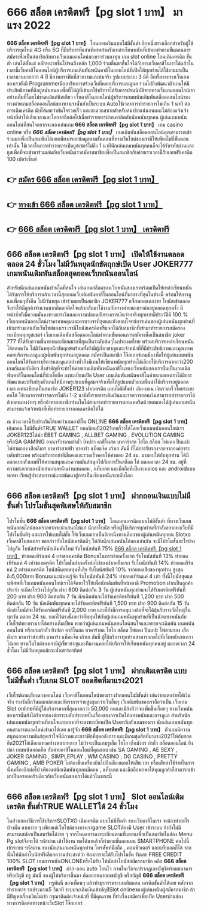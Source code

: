 # 666 สล็อต เครดิตฟรี【pg slot 1 บาท】  มาแรง 2022

**666 สล็อต เครดิตฟรี【pg slot 1 บาท】** โอนถอนเงินแบบไม่มีขั้นต่ำ  อีกหนึ่งทางเลือกสำหรับผู้ใช้บริการยุคใหม่ 4G หรือ 5G ที่มีบริการที่แสนพิเศษสำหรับเหล่าเซียนพนันที่เข้ามาทำตามขั้นตอนการสมัครเพื่อเป็นสมาชิกกับทางเว็บเกมออนไลน์ของเราร่วมลงทุน เกม slot online โอนเติมเครดิต ขั้นต่ำ เล่นได้ตั้งแต่ หลักหน่วยขึ้นไปจนถึงหลัก 1,000 ร่วมตื่นตาตื่นใจได้กับทางเว็บคาสิโนเราได้แล้วในเวลานี้เว็บคาสิโนออนไลน์ผู้บริการเกมเดิมพันพนันคาสิโนออนไลน์ที่เปิดให้ทุกท่านได้ใช้งานมาเป็นเวลานานมากกว่า 4 ปี มีภาพกราฟิกที่สวยงามและสมจริง รูปแบบระบบ 3 มิติ
อีกทั้งทางทางเว็บเกมของเรายังมี Programmerมืออาชีพการสร้างเว็บที่คอยบริการและดูแล  รวมไปถึงพัฒนาตัวเกมให้มีประสิทธิภาพที่ดีอยู่สม่ำเสมอ เพื่อที่ให้ผู้ที่เข้ามาใช้บริการได้รับการปรนนิบัติจากทางเว็บเกมออนไลน์เราอย่างเต็มที่โดยไม่ขาดแม้แต่นิดเดียว เว็บคาสิโนออนไลน์ผู้บริการเกมพนันเดิมพันสล็อตออนไลน์ของทางค่ายเกมสล็อตออนไลน์ของทางเรานั้นยังเป็นระบบ Autoใช้เวลาการทำรายการไม่เกิน 1 นาที ต่อการเติมเครดิต นับได้เลยว่าทันใจรวดเร็ว และสะดวกสบายสำหรับสมาชิกแน่นอนและไม่ต้องแจ้งเจ้าหน้าที่ทำให้เสียเวลาและโอกาสอีกต่อไปเมื่อทำรายการฝากเครดิตกับนักพนันทุกคน
ผู้เล่นเกมพนันออนไลน์ที่สนใจอยากจะลองเล่นเกม **666 สล็อต เครดิตฟรี【pg slot 1 บาท】** เกม casino online หรือ ***666 สล็อต เครดิตฟรี【pg slot 1 บาท】*** เกมเดิมพันสล็อตออนไลน์คุณสามารถเข้าร่วมมาเพื่อเป็นสมาชิกได้เลยเพียงกรอกข้อมูลตามขั้นตอนที่ทางเว็บไซต์ของเรามีให้เพียงไม่กี่ขั้นตอนเท่านั้น ใช้เวลาในการทำรายการเปิดยูสเซอร์ไม่ถึง 1 นาทีนักเล่นเกมพนันทุกคนก็จะได้รับรหัสผ่านและยูสเพื่อที่จะเข้ามาร่วมเล่นกับเว็บพนันเราสมัครสมาชิกเพื่อเป็นสมาชิกกับค่ายเราเวลานี้รับเลยฟรีเครดิต 100 เปอร์เซ็นต์ 

## 👉 [สมัคร 666 สล็อต เครดิตฟรี【pg slot 1 บาท】](https://archa888.com/)
## 👉 [ทางเข้า 666 สล็อต เครดิตฟรี【pg slot 1 บาท】](https://archa888.com/)
## 👉 [666 สล็อต เครดิตฟรี【pg slot 1 บาท】 เครดิตฟรี](https://archa888.com/)

## 666 สล็อต เครดิตฟรี【pg slot 1 บาท】 เปิดให้ใช้งานตลอด ตลอด 24 ชั่วโมง ไม่มีวันหยุดนักขัตฤกษ์เปิด User JOKER777 เกมพนันเดิมพันสล็อตสุดยอดเว็บพนันออนไลน์

สำหรับนักเล่นเกมพนันท่านใดที่สนใจ เล่นเกมสล็อตของเว็บพนันของเราพร้อมเปิดให้เหล่าเซียนพนันได้รับการให้บริการแล้วเวลานี้สุดยอดเว็บเดิมพันคาสิโนออนไลน์ที่มาแรงที่สุดในช่วงนี้ พร้อมให้การดูแลเพื่อนๆทั้งคืน ไม่มีวันหยุด เข้าร่วมมาเป็นสมาชิก JOKER777 แจ็กพอตแตกง่าย โบนัสเข้าตลอด จึงทำให้มีลูกค้าจำนวนมากติดอกติดใจแล้วกลับมาใช้งานกับทางค่ายของเราต่ออยู่ตลอดทุกครั้ง มิหนำซ้ำยังมีความมั่นคงทางการเงินและความปลอดภัยทางการเงินจ่ายจริงทุกบาทมีประวัติดี 100 % เว็บเกมพนันออนไลน์เราครอบคลุมและครบวงจรที่สุดและยังตอบโจทย์การเล่นของผู้เล่นพนันทุกท่านที่เข้ามาร่วมเล่นกับเว็บไซต์ของเรา
เรามีโบนัสเครดิตฟรีแจกให้กับสมาชิกที่เข้ามาทำรายการสมัครลงทะเบียนทุกยูสเซอร์ เว็บเกมเดิมพันสล็อตออนไลน์ทำตามขั้นตอนการสมัครเพื่อเป็นสมาชิก joker 777 ที่ได้รับความชื่นชอบและนิยมมากที่สุดเป็นระดับต้นๆในประเทศไทย พร้อมบริการเหล่าเซียนพนันได้ตลอดวัน ไม่มีวันหยุดนักขัตฤกษ์พร้อมทั้งยังมีผู้เชี่ยวชาญและเจ้าหน้าที่ที่มีประสิทธิภาพและคุณภาพคอยบริการและดูแลผู้เดิมพันทุกท่านอยู่ตลอด สมัครเป็นสมาชิก โจ๊กเกอร์เกมมิ่ง เพื่อให้ผู้เล่นเกมพนันออนไลน์ได้รับการบริการและดูแลอย่างทั่วถึงมีเกมให้เซียนพนันทุกท่านได้เลือกใช้บริการมากกว่า200 เกมกันเลยทีเดียว
สิ่งสำคัญที่จะทำให้ค่ายเกมเดิมพันพนันคาสิโนของเว็บพนันของเรานั้นเป็นเกมเดิมพันคาสิโนออนไลน์ที่น่าเชื่อถือ ลงทะเบียนเปิด User  เกมเดิมพันพนันคาสิโนค่ายเกมของเราได้มีการพัฒนาและปรับปรุงตัวเกมให้มีภาพรูปแบบที่ดูสมจจริงเพื่อให้รูปแบบตัวเกมนั้นน่าใช้บริการอยู่ตลอดเวลา ลงทะเบียนเป็นสมาชิก JOKER123 ฝากเครดิต แบบไม่มีขั้นต่ำ เติม-ถอน เงินรวดเร็วโดยระบบออโต้ ใช้เวลาการทำรายการไม่ถึง 1-2 นาทีทั้งรายการเติมเงินและรายการถอนเงินสามารถทำรายการได้ด้วยตนเองง่ายๆ หรือถ้าหากสมาชิกท่านใดไม่สามารถทำรายการถอนเคดริตด้วยตนเองได้ผู้เล่นเกมพนันสามารถแจ้งเจ้าหน้าที่เพื่อทำรายการถอนเครดิตให้ได้

ณ ช่วงเวลานี้รับประกันได้เลยว่าเกมคาสิโน ONLINE **666 สล็อต เครดิตฟรี【pg slot 1 บาท】** เติมถอน ไม่มีขั้นต่ำTRUE WALLET ยอดนิยมปี2021เลยก็ว่าได้โดยเว็บเกมพนันออนไลน์เรา JOKER123ได้นำ EBET GAMING , ALLBET GAMING , EVOLUTION GAMING หรือSA GAMING อาณาจักรเกมกำถั่ว  ยิงปลา คาสิโนสด บาคาร่าสด ไฮโล สล็อต ไพ่แคง ปั่นแปะ ไพ่สามกอง เสือมังกร บาคาร่าสายฟ้า บาคาร่า แบ็คแจ๊ค เก้าเก ดัมมี่ ที่ได้การรับรองจากจากองค์กรระบดับประเทศ พร้อมบริการอย่าดีมั่นคงและรวดเร็วคอยให้คำตอบ 24 ชม. มามอบให้กับทุกท่าน ได้มีออกแบบตัวเกมที่ให้ความสนุกและความมันส์สนุกไปกับการปั่นสล็อต ได้ ตลอดเวลา 24 ชม. อยู่ที่ความสะดวกของนักเล่นเกมพนันผ่านบนคอม , แท็บเลต และมือถือที่เป็นระบบios และ androidแบบพกพา เรียนรู้ประสบการณ์และพัฒนาสู่การเป็นเซียนพนันระบดับโลก

## 666 สล็อต เครดิตฟรี【pg slot 1 บาท】 ฝากถอนเงินแบบไม่มีขั้นต่ำ โปรโมชั่นสุดพิเศษให้กับสมาชิก

โปรโมชั่น **666 สล็อต เครดิตฟรี【pg slot 1 บาท】** โอนถอนเครดิตแบบไม่มีขั้นต่ำ ที่ทางเว็บเกมพนันออนไลน์ของเราอยากจะนำเสนอให้แก่  นักล่าโบนัส หรือผู้ใช้บริการทุกท่านที่กำลังอยากหาเว็บที่มี โปรโมชั่นดีๆ และการให้แบบไม่กั๊ก ให้เว็บเกมเราเป็นอีกหนึ่งทางเลือกของผู้เล่นพนันทุกคน Slotxo เว็บคาสิโนของเรา ขอกล่าวกับโบนัสเครดิตดีๆ ให้กับนักเล่นพนันได้ลองเล่นกัน จะมีโปรโมชั่นอะไรบ้างไปดูกัน
โบนัสสำหรับนักเดิมพันใหม่ รับโบนัสทันที 75% [666 สล็อต เครดิตฟรี【pg slot 1 บาท】](https://archa888.com/) ทำยอดเทิร์นแค่ 4 เท่าของเครดิต
Bonusในการฝากครั้งแรก รับโบนัสทันที 13% ทำยอดเทิร์นแค่ 4 เท่าของเครดิต
โปรโมชั่นฝากครั้งต่อไปของฝากครั้งแรก รับโบนัสทันที 14% ทำยอดเทิร์นแค่ 2 เท่าของเครดิต
โบนัสคืนยอดทุนที่เสีย รับโบนัสทันที 10% จากยอดเสียของทุกท่าน สูงสุดถึง5,000บาท
Bonusแนะนำคนรู้จัก รับโบนัสทันที 24% ทำยอดเทิร์นแค่ 4 เท่า
ทั้งนี้โบนัสสุดแสนพิศษที่เว็บเกมพนันออนไลน์เราได้จัดหาไว้ให้เพื่อนักเดิมพันที่หน้าตาดี  Promotion ฝากเป็นลูกค้าประจำ จะมีอะไรบ้างไปดูกัน
ฝาก 600 ติดต่อกัน 3 วัน ผู้เล่นพนันทุกท่านจะได้รับเครดิตฟรีทันที 200 บาท
ฝาก 900 ติดต่อกัน 7 วัน นักเดิมพันจะได้รับเครดิตฟรีทันที 1,200 บาท
ฝาก 500 ติดต่อกัน 10 วัน นักเดิมพันทุกคนจะได้รับเครดิตฟรีทันที 1,500 บาท
ฝาก 900 ติดต่อกัน 15 วัน นักล่าโบนัสจะได้รับเครดิตฟรีทันที 2,000 บาท
และก็ยังมีการหมุนวงล้อที่จะได้ลุ้นรับรางวัลใหญ่ในทุกวัน ตลอด 24 ชม. บอกไว้ตรงนี้เลยว่าคืนทุนให้กับผู้เล่นเกมพนันทุกท่านที่เป็นนักแทงพนันกับเว็บไซต์ของทางเราได้อย่างเต็มเปี่ยม หากว่าผู้เล่นเกมพนันออนไลน์สนใจและอยากจะเดิมพัน เกมพนันออนไลน์ หรือเกมกำถั่ว  ยิงปลา คาสิโนสด บาคาร่าสด ไฮโล สล็อต ไพ่แคง ปั่นแปะ ไพ่สามกอง เสือมังกร บาคาร่าสายฟ้า บาคาร่า แบ็คแจ๊ค เก้าเก ดัมมี่ ผู้ใช้บริการทุกท่านสามารถกดไปที่เว็บพนันของเราได้เลย ทางเว็บไซต์ของเรามีผู้เชี่ยวชาญและทีมงานคอยให้บริการให้เซียนพนันทุกคนอยู่ ตลอดเวลา 24 ชั่วโมง ไม่มีวันหยุดแม้กระทั่งเสาร์อาทิตย์

## 666 สล็อต เครดิตฟรี【pg slot 1 บาท】 ฝากเติมเครดิต แบบไม่มีขั้นต่ำ  เว็บเกม SLOT ยอดฮิตที่มาแรง2021

เว็บไซต์เกมเสี่ยงดวงออนไลน์ เว็บคาสิโนออนไลน์ของเรา ฝากถอนไม่มีขั้นต่ำ เล่นง่ายแตกง่ายได้เงินจริง รางวัลบิ๊กวินแตกบ่อยและอัตราการจ่ายสูงสุดกว่าเว็บอื่นๆ เว็บเดิมพันของเราถือว่าเป็น เว็บเกม Slot onlineที่มีผู้ใช้บริการมากที่สุดมากกว่า 50,000 คนและมีถ้าทีว่าจะเพิ่มขึ้นเรื่อยๆ ทางเว็บพนันของเรานั้นยังได้รับจากองค์กรระบดับประเทศในเรื่องของการเปิดให้แทงพนันและการดูแล สำหรับนักเล่นเกมพนันทุกท่านที่สนใจและอยากที่จะลงทะเบียนเปิด Userกับตัวเกมของเรา นักเล่นเกมพนันทุกคนสามารถแอดไลน์เข้ามาได้เลย
	มารู้จัก **666 สล็อต เครดิตฟรี【pg slot 1 บาท】** ตัวเกมมีความสนุกและความมันส์สุดเร้าใจที่มีภาพและกราฟิกที่สุดอลังการ และมีเกมสุดฮิตที่มาแรง2021ให้กับยอดฮิต2021ได้เลือกแทงอย่างหลากหลาย  ไม่ว่าจะเป็นเกมรูเล็ต ไฮโล เสือมังกร กำถั่ว สล็อตออนไลน์ ยิงปลา เกมพนันยอดฮิต กับค่ายคาสิโนออนไลน์ที่คุณชอบ เช่น SA GAMING , AE SEXY , JOKER GAMING , SIMPLEPLAY , WM CASINO , DG CASINO , PRETTY GAMING , AMB POKER  ไม่ต้องขึ้นเครื่องบินไปถึงเมืองนอกให้เสียเวลา หรือเสียค่าใช้จ่ายในการนั่งเครื่องอีกต่อไป เพียงแค่นักเดิมพันทุกคนมีคอม , แท็บเลต และมือถือพกพาได้คุณลูกค้าก็สามารถเข้ามาเป็นครอบครัวเดียวกับเว็บพนันของเราได้แล้วในขณะนี้

## 666 สล็อต เครดิตฟรี【pg slot 1 บาท】 Slot ออนไลน์เติมเครดิต ขั้นต่ำTRUE WALLETได้ 24 ชั่วโมง

ในส่วนของวิธีการใช้บริการSLOTXO เติมเครดิต แบบไม่มีขั้นต่ำ ของเว็บคาสิโนเรา จะต้องทำอะไรบ้างนั้น แบบง่าย ๆ เพียงแค่เว็บไซต์ของทางเราgame SLOTต้องมี User เข้าระบบ ถ้ายังไม่มีสามารถสมัครเป็นสมาชิกได้ง่าย ๆ จากโหมดการลงทะเบียนตามขั้นตอนเพื่อเป็นสมาชิกในช่อง Menu Pg slotจึงจะได้ รหัสผ่าน เข้าใช้งาน พอได้มาแล้วก็ทำตามขั้นตอนบน SMARTPHONE ต่อไปนี้
เข้าระบบ รหัสผ่าน  ของนักเล่นเกมพนันทุกท่าน โทรศัพท์มือถือ , คอมพิวเตอร์ และแท็บเลตก็ได้
จากนั้นให้นักล่าโบนัสฟรีเลือกความประสงค์ว่า ต้องการจะได้รับโปรโมชั่น รับเลย FREE CREDIT 100% SLOT เกมการพนันONLONEหรือไม่รับ
ให้นักล่าโบนัสสมัครสมาชิก คลิก **666 สล็อต เครดิตฟรี【pg slot 1 บาท】** ฝาก-ถอน auto โอนไว ภาพในเว็บจะปรากฏเลขบัญชีพร้อมธนาคาร หรือบัญชี ทรู มันนี่ ของผู้ให้บริการขึ้นมา
คัดลอกหมายเลขบัญชี หรือบัญชี **666 สล็อต เครดิตฟรี【pg slot 1 บาท】** ทรูมันนี่ ของเพื่อนๆ แล้วทำธุรกรรมระบบเติมถอน เครดิตขั้นต่ำได้เลย
หลังจากทำรายการ รอประมาณ5 วินาที ระบบจะเติมเงินเข้าบัญชีSlot onlineของผู้เล่นพนันผู้สมัครสมาชิก
ถ้ามีปัญหาเรื่องเงินไม่เข้า กรุณาติดต่อเจ้าหน้าที่ ที่มีคุณภาพ ที่ทำเรื่องสมัครเพื่อเปิด Userผ่านช่องทางการติดต่อทางหน้าเว็บSlot โจ๊กเกอร์


